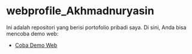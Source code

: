 # webprofile_Akhmadnuryasin

Ini adalah repositori yang berisi portofolio pribadi saya. Di sini, Anda bisa mencoba demo web:

- <a href="[https://akhmadnuryasin.github.io/webprofile_Akhmadnuryasin/](https://akhmadnuryasin.github.io/webprofile_Akhmadnuryasin/A_Morning_Akhmad%20Nuryasin)https://akhmadnuryasin.github.io/webprofile_Akhmadnuryasin/A_Morning_Akhmad%20Nuryasin" target="_blank">Coba Demo Web</a>
